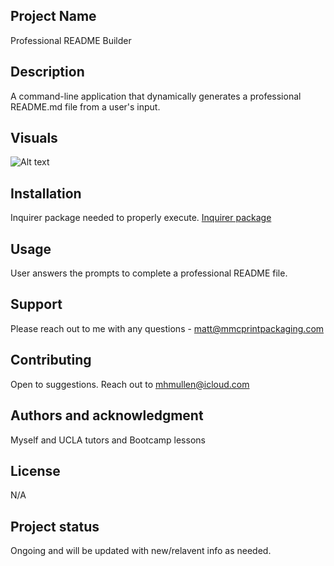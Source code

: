## Project Name
Professional README Builder

## Description
A command-line application that dynamically generates a professional README.md file from a user's input.

## Visuals
![Alt text](<Screenshot 2023-12-20 at 2.38.37 PM-1.png>)

## Installation
Inquirer package needed to properly execute.
[Inquirer package](https://www.npmjs.com/package/inquirer/v/8.2.4)

## Usage
User answers the prompts to complete a professional README file.

## Support
Please reach out to me with any questions - matt@mmcprintpackaging.com

## Contributing
Open to suggestions.  Reach out to mhmullen@icloud.com 

## Authors and acknowledgment
Myself and UCLA tutors and Bootcamp lessons

## License
N/A

## Project status
Ongoing and will be updated with new/relavent info as needed.
